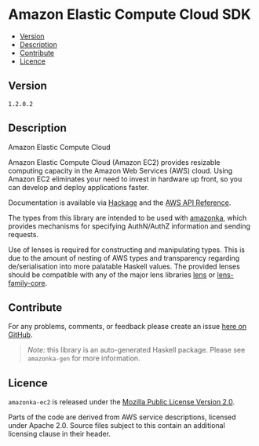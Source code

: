 # Amazon Elastic Compute Cloud SDK

* [Version](#version)
* [Description](#description)
* [Contribute](#contribute)
* [Licence](#licence)


## Version

`1.2.0.2`


## Description

Amazon Elastic Compute Cloud

Amazon Elastic Compute Cloud (Amazon EC2) provides resizable computing
capacity in the Amazon Web Services (AWS) cloud. Using Amazon EC2
eliminates your need to invest in hardware up front, so you can develop
and deploy applications faster.

Documentation is available via [Hackage](http://hackage.haskell.org/package/amazonka-ec2)
and the [AWS API Reference](http://docs.aws.amazon.com/AWSEC2/latest/APIReference/Welcome.html).

The types from this library are intended to be used with [amazonka](http://hackage.haskell.org/package/amazonka),
which provides mechanisms for specifying AuthN/AuthZ information and sending requests.

Use of lenses is required for constructing and manipulating types.
This is due to the amount of nesting of AWS types and transparency regarding
de/serialisation into more palatable Haskell values.
The provided lenses should be compatible with any of the major lens libraries
[lens](http://hackage.haskell.org/package/lens) or [lens-family-core](http://hackage.haskell.org/package/lens-family-core).

## Contribute

For any problems, comments, or feedback please create an issue [here on GitHub](https://github.com/brendanhay/amazonka/issues).

> _Note:_ this library is an auto-generated Haskell package. Please see `amazonka-gen` for more information.


## Licence

`amazonka-ec2` is released under the [Mozilla Public License Version 2.0](http://www.mozilla.org/MPL/).

Parts of the code are derived from AWS service descriptions, licensed under Apache 2.0.
Source files subject to this contain an additional licensing clause in their header.
